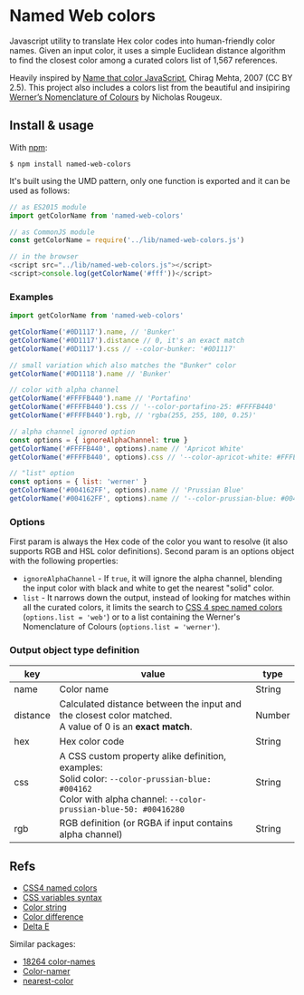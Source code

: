 # Named Web colors

Javascript utility to translate Hex color codes into human-friendly color names. Given an input color, it uses a simple Euclidean distance algorithm to find the closest color among a curated colors list of 1,567 references. 

Heavily inspired by [Name that color JavaScript](http://chir.ag/projects/ntc/), Chirag Mehta, 2007 (CC BY 2.5). This project also includes a colors list from the beautiful and insipiring [Werner’s Nomenclature of Colours](https://www.c82.net/werner) by Nicholas Rougeux.

## Install & usage
With [npm](http://npmjs.org/):

```console
$ npm install named-web-colors
```

It's built using the UMD pattern, only one function is exported and it can be used as follows:

```javascript
// as ES2015 module
import getColorName from 'named-web-colors'

// as CommonJS module
const getColorName = require('../lib/named-web-colors.js')

// in the browser
<script src="../lib/named-web-colors.js"></script>
<script>console.log(getColorName('#fff'))</script>
```

### Examples

```javascript
import getColorName from 'named-web-colors'

getColorName('#0D1117').name, // 'Bunker'
getColorName('#0D1117').distance // 0, it's an exact match
getColorName('#0D1117').css // --color-bunker: '#0D1117'   

// small variation which also matches the "Bunker" color
getColorName('#0D1118').name // 'Bunker' 

// color with alpha channel
getColorName('#FFFFB440').name // 'Portafino'
getColorName('#FFFFB440').css // '--color-portafino-25: #FFFFB440'
getColorName('#FFFFB440').rgb, // 'rgba(255, 255, 180, 0.25)'

// alpha channel ignored option
const options = { ignoreAlphaChannel: true }
getColorName('#FFFFB440', options).name // 'Apricot White'
getColorName('#FFFFB440', options).css // '--color-apricot-white: #FFFEEC'

// "list" option
const options = { list: 'werner' }
getColorName('#004162FF', options).name // 'Prussian Blue'
getColorName('#004162FF', options).name // '--color-prussian-blue: #004162'
```

### Options

First param is always the Hex code of the color you want to resolve (it also supports RGB and HSL color definitions). Second param is an options object with the following properties: 

- `ignoreAlphaChannel` - If `true`, it will ignore the alpha channel, blending the input color with black and white to get the nearest "solid" color.
- `list` -  It narrows down the output, instead of looking for matches within all the curated colors, it limits the search to [CSS 4 spec named colors](https://www.w3.org/TR/css-color-4/#named-colors) (`options.list = 'web'`) or to a list containing the Werner's Nomenclature of Colours (`options.list = 'werner'`).

### Output object type definition

| key | value | type | 
|-----|-------|------|
| name | Color name | String |
| distance | Calculated distance between the input and the closest color matched.<br> A value of 0 is an **exact match**. | Number |
| hex | Hex color code | String |
| css | A CSS custom property alike definition, examples: <br>Solid color: `--color-prussian-blue: #004162` <br>Color with alpha channel: `--color-prussian-blue-50: #00416280` | String | 
| rgb | RGB definition (or RGBA if input contains alpha channel) | String | 

## Refs

- [CSS4 named colors](https://drafts.csswg.org/css-color/#named-colors)
- [CSS variables syntax](https://www.w3.org/TR/css-variables/#syntax)
- [Color string](https://github.com/Qix-/color-string)
- [Color difference](https://en.wikipedia.org/wiki/Color_difference)
- [Delta E](http://zschuessler.github.io/DeltaE/learn/)

Similar packages:

- [18264 color-names](https://github.com/meodai/color-names)
- [Color-namer](https://github.com/colorjs/color-namer)
- [nearest-color](https://github.com/dtao/nearest-color)